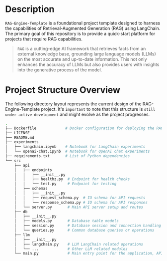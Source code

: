 # Description
`RAG-Engine-Template` is a foundational project template designed to harness the capabilities of Retrieval-Augmented Generation (RAG) using LangChain. The primary goal of this repository is to provide a quick-start platform for projects that require RAG capabilities.

> `RAG` is a cutting-edge AI framework that retrieves facts from an external knowledge base, grounding large language models (LLMs) on the most accurate and up-to-date information. This not only enhances the accuracy of LLMs but also provides users with insights into the generative process of the model.

# Project Structure Overview
The following directory layout represents the current design of the RAG-Engine-Template project. It's `important` to note that this structure is `still under active development` and might evolve as the project progresses.

```bash
.
├── Dockerfile             # Docker configuration for deploying the RAG service
├── LICENSE
├── README.md
├── experiments
│   ├── langchain.ipynb    # Notebook for LangChain experiments
│   └── openai-chat.ipynb  # Notebook for OpenAI chat experiments
├── requirements.txt       # List of Python dependencies
└── src
    ├── api
    │   ├── endpoints
    │   │   ├── __init__.py
    │   │   ├── healthz.py  # Endpoint for health checks
    │   │   └── test.py     # Endpoint for testing
    │   ├── schemas
    │   │   ├── __init__.py
    │   │   ├── request_schema.py  # IO schema for API requests
    │   │   └── response_schema.py # IO schema for API responses
    │   └── server.py       # Main API server setup and routes
    ├── db
    │   ├── __init__.py
    │   ├── models.py       # Database table models
    │   ├── session.py      # Database session and connection handling
    │   └── queries.py      # Common database queries or operations
    ├── llm
    │   ├── __init__.py
    │   ├── langchain.py    # LLM LangChain related operations
    │   └── ...             # Other LLM related modules
    └── main.py             # Main entry point for the application, API server startup

```
